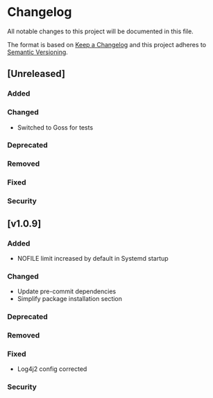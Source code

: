 # Changelog
All notable changes to this project will be documented in this file.

The format is based on [Keep a Changelog](http://keepachangelog.com/en/1.0.0/)
and this project adheres to [Semantic Versioning](http://semver.org/spec/v2.0.0.html).

## [Unreleased]
### Added
### Changed
- Switched to Goss for tests
### Deprecated
### Removed
### Fixed
### Security

## [v1.0.9]
### Added
- NOFILE limit increased by default in Systemd startup
### Changed
- Update pre-commit dependencies
- Simplify package installation section
### Deprecated
### Removed
### Fixed
- Log4j2 config corrected
### Security
